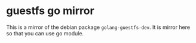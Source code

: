 # guestfs go mirror

This is a mirror of the debian package `golang-guestfs-dev`. It is mirror here
so that you can use go module.
